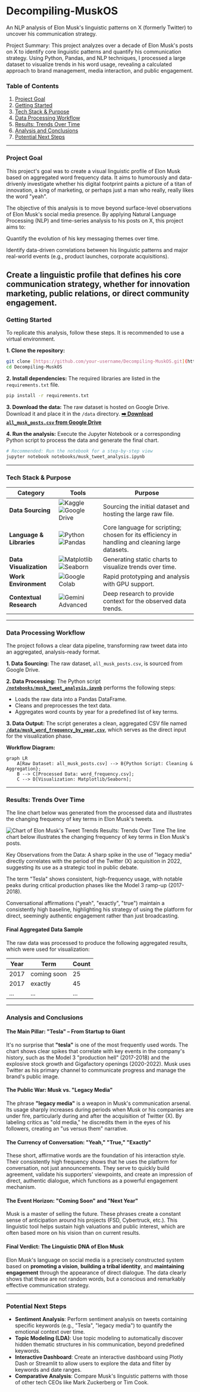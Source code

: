 # Decompiling-MuskOS
An NLP analysis of Elon Musk's linguistic patterns on X (formerly Twitter) to uncover his communication strategy.

Project Summary: This project analyzes over a decade of Elon Musk's posts on X to identify core linguistic patterns and quantify his communication strategy. Using Python, Pandas, and NLP techniques, I processed a large dataset to visualize trends in his word usage, revealing a calculated approach to brand management, media interaction, and public engagement.

### Table of Contents
1. [Project Goal](#project-goal)
2. [Getting Started](#getting-started)
3. [Tech Stack & Purpose](#tech-stack--purpose)
4. [Data Processing Workflow](#data-processing-workflow)
5. [Results: Trends Over Time](#results-trends-over-time)
6. [Analysis and Conclusions](#analysis-and-conclusions)
7. [Potential Next Steps](#potential-next-steps)

---

### Project Goal
This project's goal was to create a visual linguistic profile of Elon Musk based on aggregated word frequency data. It aims to humorously and data-drivenly investigate whether his digital footprint paints a picture of a titan of innovation, a king of marketing, or perhaps just a man who really, really likes the word "yeah".

The objective of this analysis is to move beyond surface-level observations of Elon Musk's social media presence. By applying Natural Language Processing (NLP) and time-series analysis to his posts on X, this project aims to:

Quantify the evolution of his key messaging themes over time.

Identify data-driven correlations between his linguistic patterns and major real-world events (e.g., product launches, corporate acquisitions).

Create a linguistic profile that defines his core communication strategy, whether for innovation marketing, public relations, or direct community engagement.
---

### Getting Started
To replicate this analysis, follow these steps. It is recommended to use a virtual environment.

**1. Clone the repository:**
```bash
git clone [https://github.com/your-username/Decompiling-MuskOS.git](https://github.com/your-username/Decompiling-MuskOS.git)
cd Decompiling-MuskOS
```

**2. Install dependencies:**
The required libraries are listed in the `requirements.txt` file.
```bash
pip install -r requirements.txt
```

**3. Download the data:**
The raw dataset is hosted on Google Drive. Download it and place it in the `/data` directory.
**[➡️ Download `all_musk_posts.csv` from Google Drive](https://drive.google.com/file/d/1QsCQF8Zgnrpl_aBAOsHe4YR5LbDs_JAP/view?usp=drive_link)**

**4. Run the analysis:**
Execute the Jupyter Notebook or a corresponding Python script to process the data and generate the final chart.
```bash
# Recommended: Run the notebook for a step-by-step view
jupyter notebook notebooks/musk_tweet_analysis.ipynb
```

---

### Tech Stack & Purpose
| Category | Tools | Purpose |
|---|---|---|
| **Data Sourcing** | <img src="https://img.shields.io/badge/Kaggle-20BEFF?style=for-the-badge&logo=kaggle&logoColor=white" alt="Kaggle"/> <img src="https://img.shields.io/badge/Google%20Drive-4285F4?style=for-the-badge&logo=googledrive&logoColor=white" alt="Google Drive"/> | Sourcing the initial dataset and hosting the large raw file. |
| **Language & Libraries** | <img src="https://img.shields.io/badge/Python-3776AB?style=for-the-badge&logo=python&logoColor=white" alt="Python"/> <img src="https://img.shields.io/badge/Pandas-150458?style=for-the-badge&logo=pandas&logoColor=white" alt="Pandas"/> | Core language for scripting; chosen for its efficiency in handling and cleaning large datasets. |
| **Data Visualization** | <img src="https://img.shields.io/badge/Matplotlib-E37400?style=for-the-badge&logo=matplotlib&logoColor=white" alt="Matplotlib"/> <img src="https://img.shields.io/badge/Seaborn-025E8C?style=for-the-badge&logo=seaborn&logoColor=white" alt="Seaborn"/> | Generating static charts to visualize trends over time. |
| **Work Environment** | <img src="https://img.shields.io/badge/Google%20Colab-F9AB00?style=for-the-badge&logo=googlecolab&logoColor=black" alt="Google Colab"/> | Rapid prototyping and analysis with GPU support. |
| **Contextual Research** | <img src="https://img.shields.io/badge/Gemini%20Advanced-8E77F0?style=for-the-badge&logo=google-gemini&logoColor=white" alt="Gemini Advanced"/> | Deep research to provide context for the observed data trends. |

---

### Data Processing Workflow
The project follows a clear data pipeline, transforming raw tweet data into an aggregated, analysis-ready format.

**1. Data Sourcing:**
The raw dataset, `all_musk_posts.csv`, is sourced from Google Drive.

**2. Data Processing:**
The Python script **[`/notebooks/musk_tweet_analysis.ipynb`](/notebooks/musk_tweet_analysis.ipynb)** performs the following steps:
* Loads the raw data into a Pandas DataFrame.
* Cleans and preprocesses the text data.
* Aggregates word counts by year for a predefined list of key terms.

**3. Data Output:**
The script generates a clean, aggregated CSV file named **[`/data/musk_word_frequency_by_year.csv`](/data/musk_word_frequency_by_year.csv)**, which serves as the direct input for the visualization phase.

**Workflow Diagram:**
```mermaid
graph LR
    A[Raw Dataset: all_musk_posts.csv] --> B{Python Script: Cleaning & Aggregation};
    B --> C[Processed Data: word_frequency.csv];
    C --> D[Visualization: Matplotlib/Seaborn];
```

---

### Results: Trends Over Time
The line chart below was generated from the processed data and illustrates the changing frequency of key terms in Elon Musk's tweets.

![Chart of Elon Musk's Tweet Trends](images/Elon.png)
Results: Trends Over Time
The line chart below illustrates the changing frequency of key terms in Elon Musk's posts.

Key Observations from the Data:
A sharp spike in the use of "legacy media" directly correlates with the period of the Twitter (X) acquisition in 2022, suggesting its use as a strategic tool in public debate.

The term "Tesla" shows consistent, high-frequency usage, with notable peaks during critical production phases like the Model 3 ramp-up (2017-2018).

Conversational affirmations ("yeah", "exactly", "true") maintain a consistently high baseline, highlighting his strategy of using the platform for direct, seemingly authentic engagement rather than just broadcasting.

#### **Final Aggregated Data Sample**
The raw data was processed to produce the following aggregated results, which were used for visualization:

| Year | Term         | Count |
|------|--------------|-------|
| 2017 | coming soon  | 25    |
| 2017 | exactly      | 45    |
| ...  | ...          | ...   |

---

### Analysis and Conclusions

#### **The Main Pillar: "Tesla" – From Startup to Giant**
It's no surprise that **"tesla"** is one of the most frequently used words. The chart shows clear spikes that correlate with key events in the company's history, such as the Model 3 "production hell" (2017-2018) and the explosive stock growth and Gigafactory openings (2020-2022). Musk uses Twitter as his primary channel to communicate progress and manage the brand's public image.

#### **The Public War: Musk vs. "Legacy Media"**
The phrase **"legacy media"** is a weapon in Musk's communication arsenal. Its usage sharply increases during periods when Musk or his companies are under fire, particularly during and after the acquisition of Twitter (X). By labeling critics as "old media," he discredits them in the eyes of his followers, creating an "us versus them" narrative.

#### **The Currency of Conversation: "Yeah," "True," "Exactly"**
These short, affirmative words are the foundation of his interaction style. Their consistently high frequency shows that he uses the platform for conversation, not just announcements. They serve to quickly build agreement, validate his supporters' viewpoints, and create an impression of direct, authentic dialogue, which functions as a powerful engagement mechanism.

#### **The Event Horizon: "Coming Soon" and "Next Year"**
Musk is a master of selling the future. These phrases create a constant sense of anticipation around his projects (FSD, Cybertruck, etc.). This linguistic tool helps sustain high valuations and public interest, which are often based more on his vision than on current results.

#### **Final Verdict: The Linguistic DNA of Elon Musk**
Elon Musk's language on social media is a precisely constructed system based on **promoting a vision**, **building a tribal identity**, and **maintaining engagement** through the appearance of direct dialogue. The data clearly shows that these are not random words, but a conscious and remarkably effective communication strategy.

---

### Potential Next Steps
* **Sentiment Analysis**: Perform sentiment analysis on tweets containing specific keywords (e.g., "Tesla", "legacy media") to quantify the emotional context over time.
* **Topic Modeling (LDA)**: Use topic modeling to automatically discover hidden thematic structures in his communication, beyond predefined keywords.
* **Interactive Dashboard**: Create an interactive dashboard using Plotly Dash or Streamlit to allow users to explore the data and filter by keywords and date ranges.
* **Comparative Analysis**: Compare Musk's linguistic patterns with those of other tech CEOs like Mark Zuckerberg or Tim Cook.
